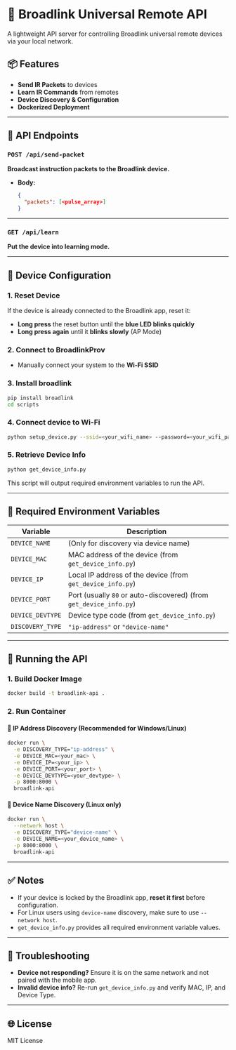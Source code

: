 # 📡 Broadlink Universal Remote API

A lightweight API server for controlling Broadlink universal remote devices via your local network.

## 📦 Features

- **Send IR Packets** to devices
- **Learn IR Commands** from remotes
- **Device Discovery & Configuration**
- **Dockerized Deployment**

---

## 🔧 API Endpoints

### `POST /api/send-packet`

**Broadcast instruction packets to the Broadlink device.**

- **Body:**
  ```json
  {
    "packets": [<pulse_array>]
  }
  ```

---

### `GET /api/learn`

**Put the device into learning mode.**

---

## 📶 Device Configuration

### 1. **Reset Device**
If the device is already connected to the Broadlink app, reset it:
- **Long press** the reset button until the **blue LED blinks quickly**
- **Long press again** until it **blinks slowly** (AP Mode)

### 2. **Connect to BroadlinkProv**
- Manually connect your system to the **Wi-Fi SSID**

### 3. **Install broadlink**
```bash
pip install broadlink
cd scripts
```

### 4. **Connect device to Wi-Fi**
```bash
python setup_device.py --ssid=<your_wifi_name> --password=<your_wifi_password> --security=<usually 3>
```

### 5. **Retrieve Device Info**
```bash
python get_device_info.py
```
This script will output required environment variables to run the API.

---

## 🔐 Required Environment Variables

| Variable         | Description                                  |
|------------------|----------------------------------------------|
| `DEVICE_NAME`    | (Only for discovery via device name)         |
| `DEVICE_MAC`     | MAC address of the device (from `get_device_info.py`)                   |
| `DEVICE_IP`      | Local IP address of the device (from `get_device_info.py`)              |
| `DEVICE_PORT`    | Port (usually `80` or auto-discovered) (from `get_device_info.py`)      |
| `DEVICE_DEVTYPE` | Device type code (from `get_device_info.py`) |
| `DISCOVERY_TYPE` | `"ip-address"` or `"device-name"`            |

---

## 🚀 Running the API

### 1. **Build Docker Image**
```bash
docker build -t broadlink-api .
```

### 2. **Run Container**

#### 📍 IP Address Discovery (Recommended for Windows/Linux)
```bash
docker run \
  -e DISCOVERY_TYPE="ip-address" \
  -e DEVICE_MAC=<your_mac> \
  -e DEVICE_IP=<your_ip> \
  -e DEVICE_PORT=<your_port> \
  -e DEVICE_DEVTYPE=<your_devtype> \
  -p 8000:8000 \
  broadlink-api
```

#### 📍 Device Name Discovery (Linux only)
```bash
docker run \
  --network host \
  -e DISCOVERY_TYPE="device-name" \
  -e DEVICE_NAME=<your_device_name> \
  -p 8000:8000 \
  broadlink-api
```

---

## ✅ Notes

- If your device is locked by the Broadlink app, **reset it first** before configuration.
- For Linux users using `device-name` discovery, make sure to use `--network host`.
- `get_device_info.py` provides all required environment variable values.

---

## 🚧 Troubleshooting

- **Device not responding?** Ensure it is on the same network and not paired with the mobile app.
- **Invalid device info?** Re-run `get_device_info.py` and verify MAC, IP, and Device Type.

---

## 🌐 License

MIT License

